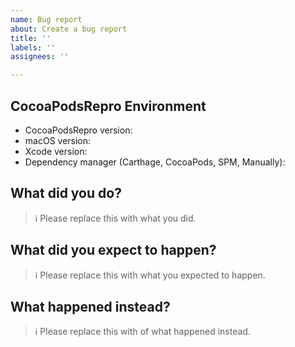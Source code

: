 ```yaml
---
name: Bug report
about: Create a bug report
title: ''
labels: ''
assignees: ''

---
```


## CocoaPodsRepro Environment

- CocoaPodsRepro version:
- macOS version:
- Xcode version:
- Dependency manager (Carthage, CocoaPods, SPM, Manually):

## What did you do?

> ℹ Please replace this with what you did.

## What did you expect to happen?

> ℹ Please replace this with what you expected to happen.

## What happened instead?

> ℹ Please replace this with of what happened instead.
